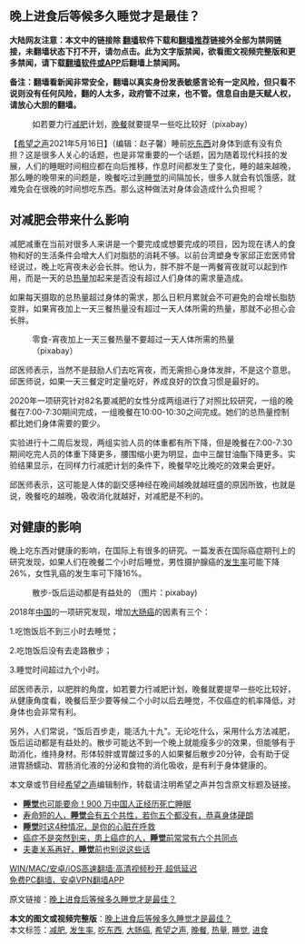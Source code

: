  <h2>晚上进食后等候多久睡觉才是最佳？</h2> <p class="notice"><b>大陆网友注意：本文中的链接除 <a href="https://github.com/bannedbook/fanqiang" >翻墙</a>软件下载和<a href="https://github.com/killgcd/justmysocks/blob/master/README.md">翻墙推荐</a>链接外全部为禁网链接，未翻墙状态下打不开，请勿点击。此为文字版禁闻，欲看图文视频完整版和更多禁闻，请下载<a href="https://github.com/bannedbook/fanqiang">翻墙软件或APP</a>后翻墙上禁闻网。</p><p>备注：翻墙看新闻非常安全，翻墙以真实身份发表敏感言论有一定风险，但只看不说则没有任何风险，翻的人太多，政府管不过来，也不管。信息自由是天赋人权，请放心大胆的翻墙。</b></p>  <div class="entry"> <figure> <p><figcaption>如若要力行<a href="https://www.bannedbook.org/bnews/tag/%e5%87%8f%e8%82%a5/" class="st_tag internal_tag" rel="tag" title="标签 减肥 下的日志">减肥</a>计划，<a href="https://www.bannedbook.org/bnews/tag/%E6%99%9A%E9%A4%90/" class="st_tag internal_tag" rel="tag" title="标签 晚餐 下的日志">晚餐</a>就要提早一些吃比较好（pixabay）</figcaption></figure> <p>【<span class='wp_keywordlink_affiliate'><a href="https://www.soundofhope.org" title="希望之声" target="_blank">希望之声</a></span>2021年5月16日】（编辑：赵子馨）睡前<a href="https://www.bannedbook.org/bnews/tag/%E5%90%83%E4%B8%9C%E8%A5%BF/" class="st_tag internal_tag" rel="tag" title="标签 吃东西 下的日志">吃东西</a>对身体到底有没有负担？这是很多人关心的话题，也是非常重要的一个话题，因为随着现代科技的发展，人们的睡眠时间相应都在向后推移，作息时间都发生了变化，睡的越来越晚，那么睡的晚带来的问题是，晚餐吃过到<a href="https://www.bannedbook.org/bnews/tag/%E7%9D%A1%E8%A7%89/" class="st_tag internal_tag" rel="tag" title="标签 睡觉 下的日志">睡觉</a>的间隔加长，很多人就会有饥饿感，就难免会在很晚的时间想吃东西。那么这种做法对身体会造成什么负担呢？</p> <h2><strong>对减肥会带来什么影响</strong></h2> <p>减肥减重在当前对很多人来讲是一个要完成或想要完成的项目，因为现在诱人的食物和好的生活条件会增大人们对脂肪的消耗不够。以前台湾塑身专家邱正宏医师曾经说过，晚上吃宵夜未必会长胖。他认为，胖不胖不是一两餐宵夜就可以起到作用，而是一天的总<a href="https://www.bannedbook.org/bnews/tag/%E7%83%AD%E9%87%8F/" class="st_tag internal_tag" rel="tag" title="标签 热量 下的日志">热量</a>加起来是否没有超过人们身体的需求量造成。</p> <p>如果每天摄取的总热量超过身体的需求，那么日积月累就会不可避免的会增长脂肪变胖，如果宵夜加上一天三餐热量没有超过一天人体所需的热量，那就不必担心会长胖。</p> <figure><figcaption>零食-宵夜加上一天三餐热量不要超过一天人体所需的热量（pixabay）</figcaption></figure> <p>邱医师表示，当然不是鼓励人们去吃宵夜，而无需担心身体发胖，不是这个意思。邱医师说，如果一天三餐定时定量吃好，养成良好的饮食习惯是最好的。</p>  <p>2020年一项研究针对82名要减肥的女性分成两组进行了对照比较研究，一组的晚餐在7:00-7:30期间完成，一组晚餐在10:00-10:30之间完成。她们的总热量控制都比她们身体需要的要少。</p> <p>实验进行十二周后发现，两组实验人员的体重都有所下降，但是晚餐在7:00-7:30期间吃完人员的体重下降更多，腰围缩小更为明显，血中三酸甘油酯下降更多。实验结果显示，在同样力行减肥计划的条件下，晚餐早吃比晚吃的效果会更好。</p> <p>邱医师表示，这可能是人体的副交感神经在晚间越晚就越旺盛的原因所致，也就是说，晚餐吃的越晚，吸收消化就越好，对减肥是不利的。</p> <h2><strong>对健康的影响</strong></h2> <p>晚上吃东西对健康的影响，在国际上有很多的研究。一篇发表在国际癌症期刊上的研究发现，如果人们在晚餐二个小时后睡觉，男性摄护腺癌的<a href="https://www.bannedbook.org/bnews/tag/%E5%8F%91%E7%94%9F%E7%8E%87/" class="st_tag internal_tag" rel="tag" title="标签 发生率 下的日志">发生率</a>可能下降26%，女性乳癌的发生率可下降16%。</p>  <figure><figcaption>散步-饭后运动都是有益处的 （图片：pixabay)</figcaption></figure> <p>2018年<span class='wp_keywordlink_affiliate'><a href="https://www.bannedbook.org/" title="中国" target="_blank">中国</a></span>的一项研究发现，增加<a href="https://www.bannedbook.org/bnews/tag/%E5%A4%A7%E8%82%A0%E7%99%8C/" class="st_tag internal_tag" rel="tag" title="标签 大肠癌 下的日志">大肠癌</a>的因素有三个：</p> <p>1.吃饱饭后不到三小时去睡觉；</p> <p>2.吃饱饭后没有去走路散步；</p> <p>3.睡觉时间超过九个小时。</p>  <p>邱医师表示，以肥胖的角度，如若要力行减肥计划，晚餐就要提早一些吃比较好，从健康角度看，晚餐后至少要等候二个小时以后去睡觉，不仅癌症的机率降低，对身体也会非常有利。</p> <p>另外，人们常说，“饭后百步走，能活九十九”。无论吃什么，采用什么方法减肥，饭后运动都是有益处的。散步可能达不到一个晚上就能瘦多少的效果，但能够有于助消化，维持身材。形体较胖或胃酸过多的人如果餐后散步20分钟，会有助于促进胃肠蠕动、胃肠消化液的分泌和食物的消化吸收，是有利于身体健康的。</p> <p>本文章或节目经<a href="https://www.bannedbook.org/bnews/tag/%e5%b8%8c%e6%9c%9b%e4%b9%8b%e5%a3%b0/" class="st_tag internal_tag" rel="tag" title="标签 希望之声 下的日志">希望之声</a>编辑制作，转载请注明希望之声并包含原文标题及链接。 </p> <ul class='op-related-articles' title='相关阅读'> <li><a href='https://www.bannedbook.org/bnews/health/20210512/1544974.html' target='_blank'><b>睡觉</b>也可能要命！900 万中国人正经历死亡睡眠</a></li> <li><a href='https://www.bannedbook.org/bnews/health/20210511/1543927.html' target='_blank'>寿命短的人，<b>睡觉</b>会有五个共性，若你五个都没有，恭喜身体硬朗</a></li> <li><a href='https://www.bannedbook.org/bnews/health/20210509/1542867.html' target='_blank'><b>睡觉</b>时这4种情况，是你的心脏在呼救</a></li> <li><a href='https://www.bannedbook.org/bnews/lifebaike/20210509/1542829.html' target='_blank'>癌症不是突然到来，患上癌症的人，<b>睡觉</b>前常常有六个共同点</a></li> <li><a href='https://www.bannedbook.org/bnews/funmedia/20210507/1541625.html' target='_blank'>夫妻关系再好，<b>睡觉</b>前也别说这些话</a></li> </ul> <p class="texttj"> <a href="https://github.com/bannedbook/fanqiang/wiki/V2ray%E6%9C%BA%E5%9C%BA" target="_blank">WIN/MAC/安卓/iOS高速翻墙:高清视频秒开,超低延迟</a><br/> <a href="https://github.com/bannedbook/fanqiang/wiki/%E7%A6%81%E9%97%BB%E7%BD%91%E5%AE%89%E5%8D%93%E7%BF%BB%E5%A2%99%E6%96%B0%E9%97%BBAPP" target="_blank">免费PC翻墙、安卓VPN翻墙APP</a></p> <p>原文链接：<a class="src_link"  href="https://www.soundofhope.org/post/505397" target="_blank">晚上进食后等候多久睡觉才是最佳？</a></p><a name='sharetosocial'></a>       <div><b>本文的图文或视频完整版</b>：<a href='https://www.bannedbook.org/bnews/comments/20210516/1547551.html'>晚上进食后等候多久睡觉才是最佳？</a></div>  </div><!--END ENTRY--> <div class="postfooter"> <div>本文标签：<a href="https://www.bannedbook.org/bnews/tag/%e5%87%8f%e8%82%a5/" rel="tag">减肥</a>, <a href="https://www.bannedbook.org/bnews/tag/%E5%8F%91%E7%94%9F%E7%8E%87/" rel="tag">发生率</a>, <a href="https://www.bannedbook.org/bnews/tag/%E5%90%83%E4%B8%9C%E8%A5%BF/" rel="tag">吃东西</a>, <a href="https://www.bannedbook.org/bnews/tag/%E5%A4%A7%E8%82%A0%E7%99%8C/" rel="tag">大肠癌</a>, <a href="https://www.bannedbook.org/bnews/tag/%e5%b8%8c%e6%9c%9b%e4%b9%8b%e5%a3%b0/" rel="tag">希望之声</a>, <a href="https://www.bannedbook.org/bnews/tag/%E6%99%9A%E9%A4%90/" rel="tag">晚餐</a>, <a href="https://www.bannedbook.org/bnews/tag/%E7%83%AD%E9%87%8F/" rel="tag">热量</a>, <a href="https://www.bannedbook.org/bnews/tag/%E7%9D%A1%E8%A7%89/" rel="tag">睡觉</a>, <a href="https://www.bannedbook.org/bnews/tag/%E8%BF%9B%E9%A3%9F/" rel="tag">进食</a></div>  </div><!--END POSTFOOTER--> 